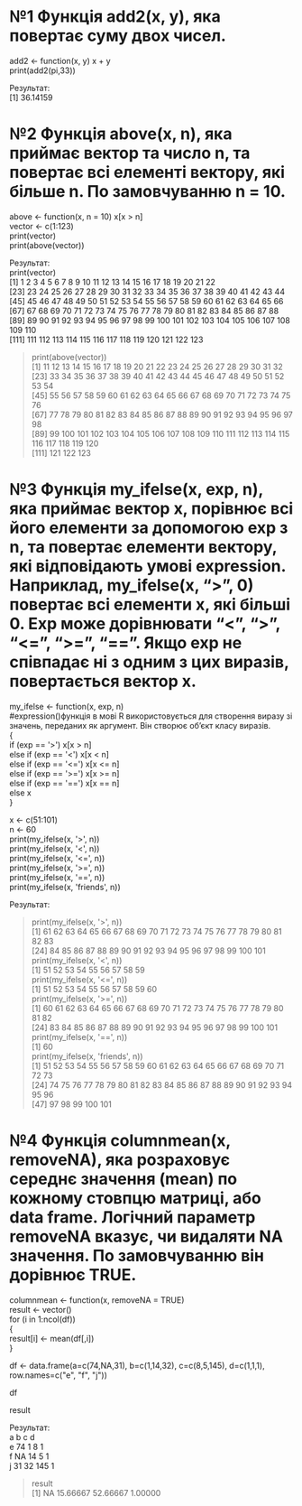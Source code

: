 # №1 Функція add2(x, y), яка повертає суму двох чисел.   


add2 <- function(x, y) x + y   
print(add2(pi,33))   

Результат:   
[1] 36.14159   

# №2 Функція above(x, n), яка приймає вектор та число n, та повертає всі елементі вектору, які більше n. По замовчуванню n = 10.   


above <- function(x, n = 10) x[x > n]   
vector <- c(1:123)   
print(vector)   
print(above(vector))   

Результат:   
print(vector)   
  [1]   1   2   3   4   5   6   7   8   9  10  11  12  13  14  15  16  17  18  19  20  21  22   
 [23]  23  24  25  26  27  28  29  30  31  32  33  34  35  36  37  38  39  40  41  42  43  44   
 [45]  45  46  47  48  49  50  51  52  53  54  55  56  57  58  59  60  61  62  63  64  65  66   
 [67]  67  68  69  70  71  72  73  74  75  76  77  78  79  80  81  82  83  84  85  86  87  88   
 [89]  89  90  91  92  93  94  95  96  97  98  99 100 101 102 103 104 105 106 107 108 109 110   
[111] 111 112 113 114 115 116 117 118 119 120 121 122 123   
> print(above(vector))   
  [1]  11  12  13  14  15  16  17  18  19  20  21  22  23  24  25  26  27  28  29  30  31  32   
 [23]  33  34  35  36  37  38  39  40  41  42  43  44  45  46  47  48  49  50  51  52  53  54   
 [45]  55  56  57  58  59  60  61  62  63  64  65  66  67  68  69  70  71  72  73  74  75  76   
 [67]  77  78  79  80  81  82  83  84  85  86  87  88  89  90  91  92  93  94  95  96  97  98   
 [89]  99 100 101 102 103 104 105 106 107 108 109 110 111 112 113 114 115 116 117 118 119 120   
[111] 121 122 123   

# №3 Функція my_ifelse(x, exp, n), яка приймає вектор x, порівнює всі його елементи за допомогою exp з n, та повертає елементи вектору, які відповідають умові expression. Наприклад, my_ifelse(x, “>”, 0) повертає всі елементи x, які більші 0. Exp може дорівнювати “<”, “>”, “<=”, “>=”, “==”. Якщо exp не співпадає ні з одним з цих виразів, повертається вектор x.   


my_ifelse <- function(x, exp, n)   
#expression()функція в мові R використовується для створення виразу зі значень, переданих як аргумент. Він створює об’єкт класу виразів.   
  {   
  if (exp == '>') x[x > n]   
  else if (exp == '<') x[x < n]   
  else if (exp == '<=') x[x <= n]   
  else if (exp == '>=') x[x >= n]   
  else if (exp == '==') x[x == n]   
  else x   
  }   
   
x <- c(51:101)   
n <- 60   
print(my_ifelse(x, '>', n))   
print(my_ifelse(x, '<', n))   
print(my_ifelse(x, '<=', n))   
print(my_ifelse(x, '>=', n))   
print(my_ifelse(x, '==', n))   
print(my_ifelse(x, 'friends', n))   

Результат:   
> print(my_ifelse(x, '>', n))   
 [1]  61  62  63  64  65  66  67  68  69  70  71  72  73  74  75  76  77  78  79  80  81  82  83   
[24]  84  85  86  87  88  89  90  91  92  93  94  95  96  97  98  99 100 101   
> print(my_ifelse(x, '<', n))   
[1] 51 52 53 54 55 56 57 58 59   
> print(my_ifelse(x, '<=', n))   
 [1] 51 52 53 54 55 56 57 58 59 60   
> print(my_ifelse(x, '>=', n))   
 [1]  60  61  62  63  64  65  66  67  68  69  70  71  72  73  74  75  76  77  78  79  80  81  82   
[24]  83  84  85  86  87  88  89  90  91  92  93  94  95  96  97  98  99 100 101   
> print(my_ifelse(x, '==', n))   
[1] 60   
> print(my_ifelse(x, 'friends', n))   
 [1]  51  52  53  54  55  56  57  58  59  60  61  62  63  64  65  66  67  68  69  70  71  72  73   
[24]  74  75  76  77  78  79  80  81  82  83  84  85  86  87  88  89  90  91  92  93  94  95  96   
[47]  97  98  99 100 101   


# №4 Функція columnmean(x, removeNA), яка розраховує середнє значення (mean) по кожному стовпцю матриці, або data frame. Логічний параметр removeNA вказує, чи видаляти NA значення. По замовчуванню він дорівнює TRUE.   
columnmean <- function(x, removeNA = TRUE)   
  result <- vector()   
for (i in 1:ncol(df))   
{   
  result[i] <- mean(df[,i])   
}   
   

df <- data.frame(a=c(74,NA,31), b=c(1,14,32), c=c(8,5,145), d=c(1,1,1), row.names=c("e", "f", "j"))   
   
df   


result    

   
Результат:   
   a  b   c d   
e 74  1   8 1   
f NA 14   5 1   
j 31 32 145 1   
> result   
[1]       NA 15.66667 52.66667  1.00000   
